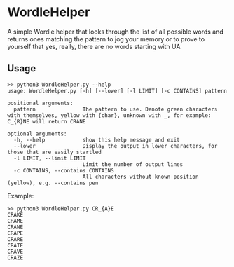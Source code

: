# WordleHelper
A simple Wordle helper that looks through the list of all possible words and returns ones matching the pattern to jog your memory or to prove to yourself that yes, really, there are no words starting with UA

## Usage
```
>> python3 WordleHelper.py --help
usage: WordleHelper.py [-h] [--lower] [-l LIMIT] [-c CONTAINS] pattern

positional arguments:
  pattern               The pattern to use. Denote green characters with themselves, yellow with {char}, unknown with _, for example: C_{R}NE will return CRANE

optional arguments:
  -h, --help            show this help message and exit
  --lower               Display the output in lower characters, for those that are easily startled
  -l LIMIT, --limit LIMIT
                        Limit the number of output lines
  -c CONTAINS, --contains CONTAINS
                        All characters without known position (yellow), e.g. --contains pen
```

Example:
```
>> python3 WordleHelper.py CR_{A}E
CRAKE
CRAME
CRANE
CRAPE
CRARE
CRATE
CRAVE
CRAZE
```
